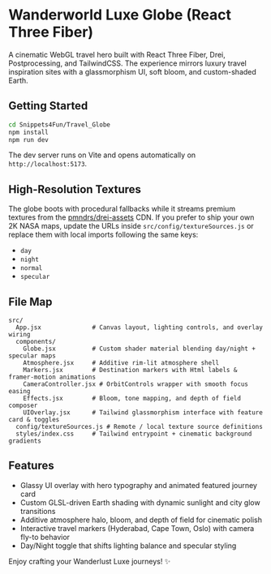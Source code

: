 # Wanderworld Luxe Globe (React Three Fiber)

A cinematic WebGL travel hero built with React Three Fiber, Drei, Postprocessing, and TailwindCSS. The experience mirrors luxury travel inspiration sites with a glassmorphism UI, soft bloom, and custom-shaded Earth.

## Getting Started

```bash
cd Snippets4Fun/Travel_Globe
npm install
npm run dev
```

The dev server runs on Vite and opens automatically on `http://localhost:5173`.

## High-Resolution Textures

The globe boots with procedural fallbacks while it streams premium textures from the [pmndrs/drei-assets](https://github.com/pmndrs/drei-assets) CDN. If you prefer to ship your own 2K NASA maps, update the URLs inside `src/config/textureSources.js` or replace them with local imports following the same keys:

- `day`
- `night`
- `normal`
- `specular`

## File Map

```
src/
  App.jsx              # Canvas layout, lighting controls, and overlay wiring
  components/
    Globe.jsx          # Custom shader material blending day/night + specular maps
    Atmosphere.jsx     # Additive rim-lit atmosphere shell
    Markers.jsx        # Destination markers with Html labels & framer-motion animations
    CameraController.jsx # OrbitControls wrapper with smooth focus easing
    Effects.jsx        # Bloom, tone mapping, and depth of field composer
    UIOverlay.jsx      # Tailwind glassmorphism interface with feature card & toggles
  config/textureSources.js # Remote / local texture source definitions
  styles/index.css     # Tailwind entrypoint + cinematic background gradients
```

## Features

- Glassy UI overlay with hero typography and animated featured journey card
- Custom GLSL-driven Earth shading with dynamic sunlight and city glow transitions
- Additive atmosphere halo, bloom, and depth of field for cinematic polish
- Interactive travel markers (Hyderabad, Cape Town, Oslo) with camera fly-to behavior
- Day/Night toggle that shifts lighting balance and specular styling

Enjoy crafting your Wanderlust Luxe journeys! ✨
